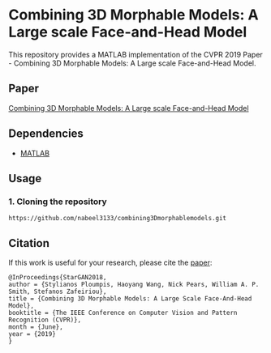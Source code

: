 # Combining 3D Morphable Models: A Large scale Face-and-Head Model
This repository provides a MATLAB implementation of the CVPR 2019 Paper - Combining 3D Morphable Models: A Large scale Face-and-Head Model. 

## Paper
[Combining 3D Morphable Models: A Large scale Face-and-Head Model](https://arxiv.org/abs/1903.03785)

## Dependencies
* [MATLAB](https://www.mathworks.com/downloads/)

## Usage
### 1. Cloning the repository
```
https://github.com/nabeel3133/combining3Dmorphablemodels.git
```

## Citation
If this work is useful for your research, please cite the [paper](https://arxiv.org/abs/1903.03785):
```
@InProceedings{StarGAN2018,
author = {Stylianos Ploumpis, Haoyang Wang, Nick Pears, William A. P. Smith, Stefanos Zafeiriou},
title = {Combining 3D Morphable Models: A Large Scale Face-And-Head Model},
booktitle = {The IEEE Conference on Computer Vision and Pattern Recognition (CVPR)},
month = {June},
year = {2019}
}
